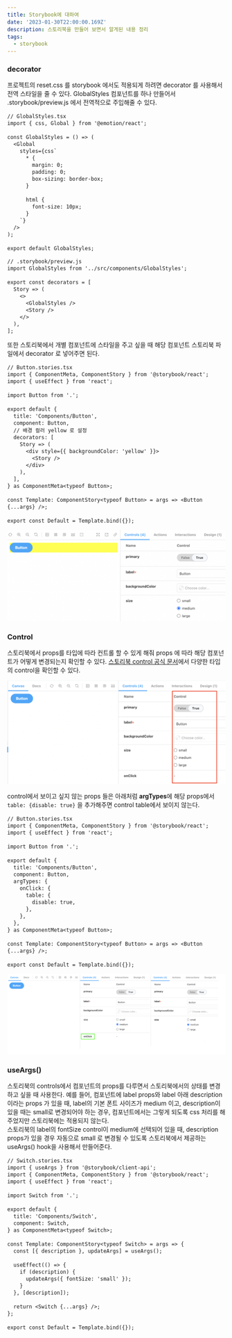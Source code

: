 ```yaml
---
title: Storybook에 대하여
date: '2023-01-30T22:00:00.169Z'
description: 스토리북을 만들어 보면서 알게된 내용 정리
tags:
  - storybook
---
```


### decorator

프로젝트의 reset.css 를 storybook 에서도 적용되게 하려면 decorator 를 사용해서 전역 스타일을 줄 수 있다.
GlobalStyles 컴포넌트를 하나 만들어서 .storybook/preview.js 에서 전역적으로 주입해줄 수 있다.

```tsx
// GlobalStyles.tsx
import { css, Global } from '@emotion/react';

const GlobalStyles = () => (
  <Global
    styles={css`
      * {
        margin: 0;
        padding: 0;
        box-sizing: border-box;
      }

      html {
        font-size: 10px;
      }
    `}
  />
);

export default GlobalStyles;
```

```tsx
// .storybook/preview.js
import GlobalStyles from '../src/components/GlobalStyles';

export const decorators = [
  Story => (
    <>
      <GlobalStyles />
      <Story />
    </>
  ),
];
```

또한 스토리북에서 개별 컴포넌트에 스타일을 주고 싶을 때 해당 컴포넌트 스토리북 파일에서 decorator 로 넣어주면 된다.

```tsx
// Button.stories.tsx
import { ComponentMeta, ComponentStory } from '@storybook/react';
import { useEffect } from 'react';

import Button from '.';

export default {
  title: 'Components/Button',
  component: Button,
  // 배경 컬러 yellow 로 설정
  decorators: [
    Story => (
      <div style={{ backgroundColor: 'yellow' }}>
        <Story />
      </div>
    ),
  ],
} as ComponentMeta<typeof Button>;

const Template: ComponentStory<typeof Button> = args => <Button {...args} />;

export const Default = Template.bind({});
```

![decorator 예시](./decorator-ex.jpeg)

### Control

스토리북에서 props를 타입에 따라 컨트롤 할 수 있게 해줘 props 에 따라 해당 컴포넌트가 어떻게 변경되는지 확인할 수 있다.
<a href="https://storybook.js.org/docs/react/essentials/controls#annotation" target="_blank">스토리북 control 공식 문서</a>에서 다양한 타입의 control을 확인할 수 있다.

![스토리북에 사용되는 control 예시](./control-ex.jpeg)

control에서 보이고 싶지 않는 props 들은 아래처럼 <b>argTypes</b>에 해당 props에서 `table: {disable: true}` 을 추가해주면 control table에서 보이지 않는다.

```tsx
// Button.stories.tsx
import { ComponentMeta, ComponentStory } from '@storybook/react';
import { useEffect } from 'react';

import Button from '.';

export default {
  title: 'Components/Button',
  component: Button,
  argTypes: {
    onClick: {
      table: {
        disable: true,
      },
    },
  },
} as ComponentMeta<typeof Button>;

const Template: ComponentStory<typeof Button> = args => <Button {...args} />;

export const Default = Template.bind({});
```

![control table disable no show](./control-table-disable.jpeg)

### useArgs()

스토리북의 controls에서 컴포넌트의 props를 다루면서 스토리북에서의 상태를 변경하고 싶을 때 사용한다.
예를 들어, 컴포넌트에 label props와 label 아래 description 이라는 props 가 있을 때, label의 기본 폰트 사이즈가 medium 이고, description이 있을 때는 small로 변경되어야 하는 경우, 컴포넌트에서는 그렇게 되도록 css 처리를 해주었지만 스토리북에는 적용되지 않는다.  
스토리북의 label의 fontSize control이 medium에 선택되어 있을 때, description props가 있을 경우 자동으로 small 로 변경될 수 있도록 스토리북에서 제공하는 useArgs() hook을 사용해서 만들어준다.

```tsx
// Switch.stories.tsx
import { useArgs } from '@storybook/client-api';
import { ComponentMeta, ComponentStory } from '@storybook/react';
import { useEffect } from 'react';

import Switch from '.';

export default {
  title: 'Components/Switch',
  component: Switch,
} as ComponentMeta<typeof Switch>;

const Template: ComponentStory<typeof Switch> = args => {
  const [{ description }, updateArgs] = useArgs();

  useEffect(() => {
    if (description) {
      updateArgs({ fontSize: 'small' });
    }
  }, [description]);

  return <Switch {...args} />;
};

export const Default = Template.bind({});
```
